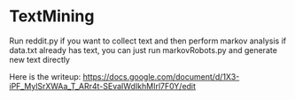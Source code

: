 # TextMining

Run reddit.py if you want to collect text and then perform markov analysis
if data.txt already has text, you can just run markovRobots.py and generate new text directly

Here is the writeup: https://docs.google.com/document/d/1X3-iPF_MylSrXWAa_T_ARr4t-SEvaIWdIkhMIrl7F0Y/edit
